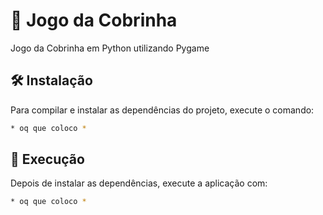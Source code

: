 # 🐍 Jogo da Cobrinha
Jogo da Cobrinha em Python utilizando Pygame

## 🛠️ Instalação
Para compilar e instalar as dependências do projeto, execute o comando:
```bash
* oq que coloco *
```

## 🚀 Execução
Depois de instalar as dependências, execute a aplicação com:
````bash
* oq que coloco *
````

